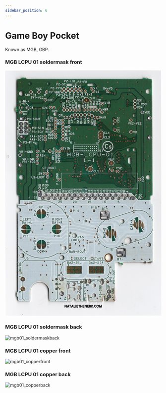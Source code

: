 ```yaml
---
sidebar_position: 6
---
```


# Game Boy Pocket

Known as MGB, GBP.

### MGB LCPU 01 soldermask front
![mgb01_soldermaskfront](https://github.com/nataliethenerd/boardscans/blob/main/MGB-LCPU-01/mgb01_soldermaskfront.png?raw=true)


### MGB LCPU 01 soldermask back
![mgb01_soldermaskback](https://github.com/nataliethenerd/boardscans/blob/main/MGB-LCPU-01/mgb01_soldermaskback.png?raw=true)


### MGB LCPU 01 copper front
![mgb01_copperfront](https://github.com/nataliethenerd/boardscans/blob/main/MGB-LCPU-01/mgb01_copperfront.png?raw=true)

### MGB LCPU 01 copper back
![mgb01_copperback](https://github.com/nataliethenerd/boardscans/blob/main/MGB-LCPU-01/mgb01_copperback.png?raw=true)

